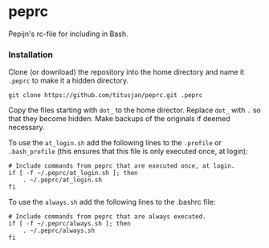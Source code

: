 # peprc


Pepijn's rc-file for including in Bash.
### Installation

Clone (or download) the repository into the home directory and name it `.peprc` to make it a hidden directory.

    git clone https://github.com/titusjan/peprc.git .peprc

Copy the files starting with `dot_` to the home director. Replace `dot_` with `.` so that they become hidden. Make backups of the originals if deemed necessary.


To use the `at_login.sh` add the following lines to the `.profile` or `.bash_profile` (this ensures that this file is only executed once, at login): 

    # Include commands from peprc that are executed once, at login.
    if [ -f ~/.peprc/at_login.sh ]; then
        . ~/.peprc/at_login.sh
    fi

To use the `always.sh` add the following lines to the .bashrc file:

    # Include commands from peprc that are always executed.
    if [ -f ~/.peprc/always.sh ]; then
        . ~/.peprc/always.sh
    fi

